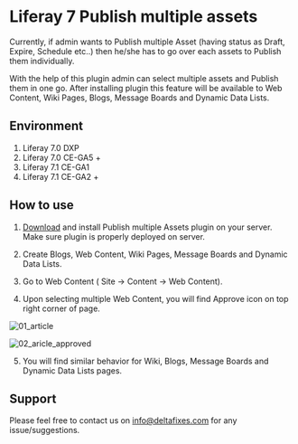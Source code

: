 # Liferay 7 Publish multiple assets

Currently, if admin wants to Publish multiple Asset (having status as Draft, Expire, Schedule etc..) then he/she has to go over each assets to Publish them individually.

With the help of this plugin admin can select multiple assets and Publish them in one go. After installing plugin this feature will be available to Web Content, Wiki Pages, Blogs, Message Boards and Dynamic Data Lists.

## Environment
1. Liferay 7.0 DXP
2. Liferay 7.0 CE-GA5 +
3. Liferay 7.1 CE-GA1
4. Liferay 7.1 CE-GA2 +

## How to use
1. [Download](https://web.liferay.com/marketplace/-/mp/application/169546949) and install Publish multiple Assets plugin on your server. Make sure plugin is properly deployed on server.

2. Create Blogs, Web Content, Wiki Pages, Message Boards and Dynamic Data Lists.

3. Go to Web Content ( Site &rarr; Content &rarr; Web Content).

4. Upon selecting multiple Web Content, you will find Approve icon on top right corner of page.

![01_article](https://user-images.githubusercontent.com/24852574/64315336-5dc6cb80-cfcf-11e9-84e2-ef2b5a495c42.png)

![02_aricle_approved](https://user-images.githubusercontent.com/24852574/64315335-5dc6cb80-cfcf-11e9-98ef-561e270b3823.png)

5. You will find similar behavior for Wiki, Blogs, Message Boards and Dynamic Data Lists pages.

## Support
   Please feel free to contact us on info@deltafixes.com for any issue/suggestions.
